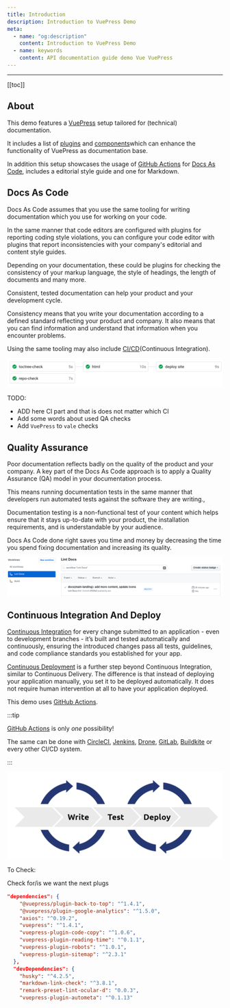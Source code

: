 ```yaml
---
title: Introduction
description: Introduction to VuePress Demo
meta:
  - name: "og:description"
    content: Introduction to VuePress Demo
  - name: keywords
    content: API documentation guide demo Vue VuePress
---
```


<KeyPoint/>

---

[[toc]]

## About

<DisclaimerMain />

This demo features a [VuePress](https://vuepress.vuejs.org/ "Link to VuePress website") setup tailored for (technical) documentation.

It includes a list of [plugins](https://vuepress.vuejs.org/plugin/ "Link to VuePress plugins")
and [components](https://v1.vuepress.vuejs.org/guide/using-vue.html#using-components "Link explaining components")which can enhance the functionality of VuePress as documentation base.

In addition this setup showcases the usage of [GitHub Actions](https://github.com/features/actions "Link to GitHub Actions on GitHub") for [Docs As Code](#docs-as-code "Docs As Code"),
includes a editorial style guide and one for Markdown.

## Docs As Code

Docs As Code assumes that you use the same tooling for writing documentation which you use for working on your code.

In the same manner that code editors are configured with plugins for reporting coding style violations,
you can configure your code editor with plugins that report inconsistencies with your company's editorial and content style guides.

Depending on your documentation, these could be plugins for checking the consistency of your markup language,
the style of headings, the length of documents and many more.

Consistent, tested documentation can help your product and your development cycle.

Consistency means that you write your documentation according to a defined standard reflecting your product and company.
It also means that you can find information and understand that information when you encounter problems.

Using the same tooling may also include [CI/CD](#continuous-integration)(Continuous Integration).

![CircleCI](./assets/cci-base.png)

TODO:

- ADD here CI part and that is does not matter which CI
- Add some words about used QA checks
- Add `VuePress` to `vale` checks

## Quality Assurance

Poor documentation reflects badly on the quality of the product and your company.
A key part of the Docs As Code approach is to apply a Quality Assurance (QA) model in your documentation process.

This means running documentation tests in the same manner that developers run automated tests against the software they are writing.,

Documentation testing is a non-functional test of your content which helps ensure that it stays up-to-date with your product, the installation requirements, and is understandable by your audience.

Docs As Code done right saves you time and money by decreasing the time you spend fixing documentation and increasing its quality.

![GH-Base](./assets/gh-base.png)

## Continuous Integration And Deploy

[Continuous Integration](https://en.wikipedia.org/wiki/Continuous_integration "Link to Wikipedia, explaining CI")
for every change submitted to an application - even to development branches -
it’s built and tested automatically and continuously, ensuring the introduced changes pass all tests, guidelines, and code compliance standards you established for your app.

[Continuous Deployment](https://continuousdelivery.com/ "Link explaining CD") is a further step beyond Continuous Integration, similar to Continuous Delivery.
The difference is that instead of deploying your application manually, you set it to be deployed automatically.
It does not require human intervention at all to have your application deployed.

This demo uses [GitHub Actions](https://github.com/features/actions "Link to GitHub Actions on GitHub").

:::tip

[GitHub Actions](https://github.com/features/actions "Link to GitHub Actions on GitHub") is only *one* possibility!

The same can be done with [CircleCI](https://circleci.com/ "Link to CircleCI"), [Jenkins](https://www.jenkins.io/ "link to Jenkins"), [Drone](https://drone.io/ "Link to Drone CI"), [GitLab](https://about.gitlab.com/stages-devops-lifecycle/continuous-integration/ "Link to GitLab"), [Buildkite](https://buildkite.com/ "Link to Builkite") or every other CI/CD system.

:::

![CI/CD](./assets/ci-cd.png)

To Check:

Check for/is we want the next plugs

```json
"dependencies": {
    "@vuepress/plugin-back-to-top": "^1.4.1",
    "@vuepress/plugin-google-analytics": "^1.5.0",
    "axios": "^0.19.2",
    "vuepress": "^1.4.1",
    "vuepress-plugin-code-copy": "^1.0.6",
    "vuepress-plugin-reading-time": "^0.1.1",
    "vuepress-plugin-robots": "^1.0.1",
    "vuepress-plugin-sitemap": "^2.3.1"
  },
  "devDependencies": {
    "husky": "^4.2.5",
    "markdown-link-check": "^3.8.1",
    "remark-preset-lint-ocular-d": "0.0.3",
    "vuepress-plugin-autometa": "^0.1.13"
```
